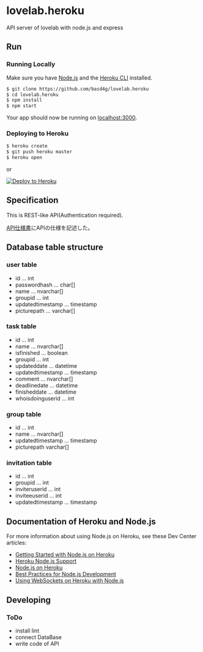 # lovelab.heroku

API server of lovelab with node.js and express

## Run

### Running Locally

Make sure you have [Node.js](http://nodejs.org/) and the [Heroku CLI](https://cli.heroku.com/) installed.

```sh
$ git clone https://github.com/basd4g/lovelab.heroku
$ cd lovelab.heroku
$ npm install
$ npm start
```

Your app should now be running on [localhost:3000](http://localhost:3000/).

### Deploying to Heroku

```sh
$ heroku create
$ git push heroku master
$ heroku open
```

or

[![Deploy to Heroku](https://www.herokucdn.com/deploy/button.png)](https://heroku.com/deploy)

## Specification

This is REST-like API(Authentication required).

[API仕様書](document/apiSpec.md)にAPIの仕様を記述した。

## Database table structure

### user table

- id ... int
- passwordhash ... char[]
- name ... nvarchar[]
- groupid ... int
- updatedtimestamp ... timestamp
- picturepath ... varchar[]

### task table

- id ... int
- name ... nvarchar[]
- isfinished ... boolean
- groupid ... int 
- updateddate ... datetime
- updatedtimestamp ... timestamp
- comment ... nvarchar[]
- deadlinedate ... datetime
- finisheddate ... datetime
- whoisdoinguserid ... int

### group table

- id ... int
- name ... nvarchar[]
- updatedtimestamp ... timestamp
- picturepath varchar[]

### invitation table

- id ... int
- groupid ... int 
- inviteruserid ... int
- inviteeuserid ... int
- updatedtimestamp ... timestamp

## Documentation of Heroku and Node.js

For more information about using Node.js on Heroku, see these Dev Center articles:

- [Getting Started with Node.js on Heroku](https://devcenter.heroku.com/articles/getting-started-with-nodejs)
- [Heroku Node.js Support](https://devcenter.heroku.com/articles/nodejs-support)
- [Node.js on Heroku](https://devcenter.heroku.com/categories/nodejs)
- [Best Practices for Node.js Development](https://devcenter.heroku.com/articles/node-best-practices)
- [Using WebSockets on Heroku with Node.js](https://devcenter.heroku.com/articles/node-websockets)

## Developing

### ToDo

- install lint
- connect DataBase
- write code of API
